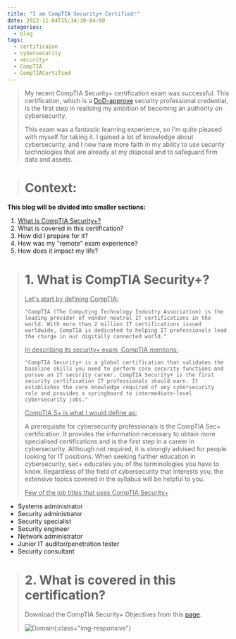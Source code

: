 ```yaml
---
title: "I am CompTIA Security+ Certified!"
date: 2022-11-04T15:34:30-04:00
categories:
  - blog
tags:
  - certificaion
  - cybersecurity
  - security+
  - CompTIA
  - CompTIACertified
---
```


> My recent CompTIA Security+ certification exam was successful. This certification, which is a [DoD-approve](https://public.cyber.mil/cw/cwmp/dod-approved-8570-baseline-certifications/) security professional credential, is the first step in realising my ambition of becoming an authority on cybersecurity.
>
> This exam was a fantastic learning experience, so I'm quite pleased with myself for taking it. I gained a lot of knowledge about cybersecurity, and I now have more faith in my ability to use security technologies that are already at my disposal and to safeguard firm data and assets.

># Context:
**This blog will be divided into smaller sections:**
1. [What is CompTIA Security+?](https://aryan7tiwary.github.io/blog/I-passed-sec+/#1-what-is-comptia-security)
2. What is covered in this certification?
3. How did I prepare for it?
4. How was my "remote" exam experience?
5. How does it impact my life?

># 1. What is CompTIA Security+?
>
><u>Let's start by defining CompTIA:</u>
>
>`"CompTIA (The Computing Technology Industry Association) is the leading provider of vendor-neutral IT certifications in the world. With more than 2 million IT certifications issued worldwide, CompTIA is dedicated to helping IT professionals lead the charge in our digitally connected world."`
>
> <u>In describing its security+ exam, CompTIA mentions:</u>
>
>`"CompTIA Security+ is a global certification that validates the baseline skills you need to perform core security functions and pursue an IT security career. CompTIA Security+ is the first security certification IT professionals should earn. It establishes the core knowledge required of any cybersecurity role and provides a springboard to intermediate-level cybersecurity jobs."`
>
><u>CompTIA S+ is what I would define as:</u>
>
> A prerequisite for cybersecurity professionals is the CompTIA Sec+ certification. It provides the information necessary to obtain more specialised certifications and is the first step in a career in cybersecurity. Although not required, it is strongly advised for people looking for IT positions. When seeking further education in cybersecurity, sec+ educates you of the terminologies you have to know. Regardless of the field of cybersecurity that interests you, the extensive topics covered in the syllabus will be helpful to you.
>
> <u>Few of the job titles that uses CompTIA Security+</u>
- Systems administrator
- Security administrator
- Security specialist
- Security engineer
- Network administrator
- Junior IT auditor/penetration tester
- Security consultant

># 2. What is covered in this certification?
>
> Download the CompTIA Security+ Objectives from this [page](https://comptiacdn.azureedge.net/webcontent/docs/default-source/exam-objectives/comptia-security-sy0-601-exam-objectives-(2-0).pdf).
>
>![Domain](https://i.imgur.com/sie9Kpn.png){:class="img-responsive"}

